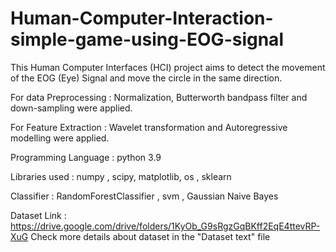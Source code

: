 # Human-Computer-Interaction-simple-game-using-EOG-signal

This Human Computer Interfaces (HCI) project aims to detect the movement of the EOG (Eye) Signal and move the circle in the same direction.

For data Preprocessing :
Normalization, Butterworth bandpass filter and down-sampling were applied. 

For Feature Extraction : 
Wavelet transformation and Autoregressive modelling were applied.

Programming Language : python 3.9

Libraries used : numpy , scipy, matplotlib, os , sklearn

Classifier : RandomForestClassifier , svm , Gaussian Naive Bayes


Dataset Link : https://drive.google.com/drive/folders/1KyOb_G9sRgzGqBKff2EqE4ttevRP-XuG
Check more details about dataset in the "Dataset text" file
